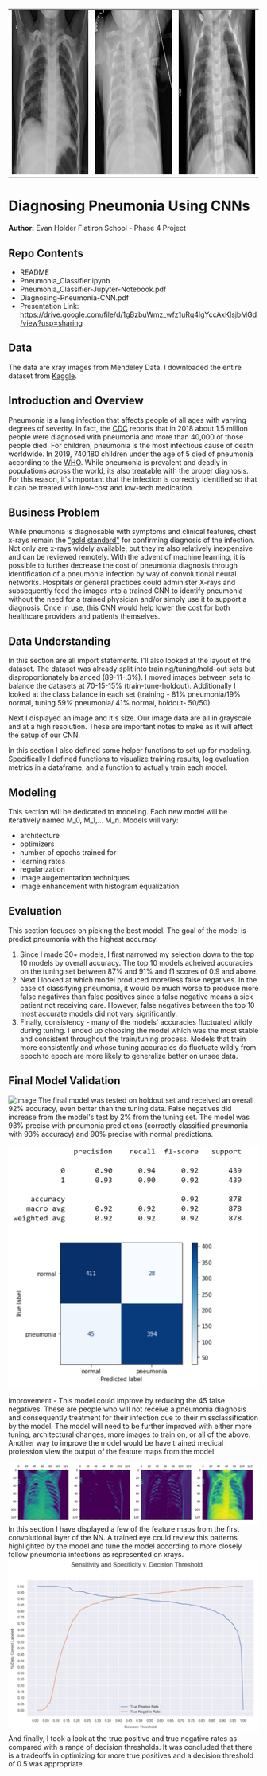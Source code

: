 <table><tr>
<td><img src="notebook_images/NORMAL2-IM-1423-0001.jpeg" style="width:320px;height:330px"/></td>
<td><img src= "notebook_images/person1945_bacteria_4872.jpeg" style="width:320px;height:330px"/></td>
<td><img src= "notebook_images/person36_bacteria_185.jpeg" style="width:320px;height:330px"/></td> 
</tr></table>

# Diagnosing Pneumonia Using CNNs
**Author:** Evan Holder
Flatiron School - Phase 4 Project

## Repo Contents
* README
* Pneumonia_Classifier.ipynb
* Pneumonia_Classifier-Jupyter-Notebook.pdf
* Diagnosing-Pneumonia-CNN.pdf
* Presentation Link: https://drive.google.com/file/d/1gBzbuWmz_wfz1uRq4lgYccAxKlsjbMGd/view?usp=sharing

## Data
The data are xray images from Mendeley Data. I downloaded the entire dataset from [Kaggle](https://www.kaggle.com/paultimothymooney/chest-xray-pneumonia).

## Introduction and Overview

Pneumonia is a lung infection that affects people of all ages with varying degrees of severity. In fact, the [CDC](https://www.cdc.gov/dotw/pneumonia/index.html) reports that in 2018 about 1.5 million people were diagnosed with pneumonia and more than 40,000 of those people died. For children, pneumonia is the most infectious cause of death worldwide. In 2019, 740,180 children under the age of 5 died of pneumonia according to the [WHO](https://www.who.int/news-room/fact-sheets/detail/pneumonia).  While pneumonia is prevalent and deadly in populations across the world, its also treatable with the proper diagnosis.  For this reason, it's important that the infection is correctly identified so that it can be treated with low-cost and low-tech medication.  

## Business Problem

While pneumonia is diagnosable with symptoms and clinical features, chest x-rays remain the ["gold standard"](https://pneumonia.biomedcentral.com/articles/10.15172/pneu.2014.5/464) for confirming diagnosis of the infection.  Not only are x-rays widely available, but they're also relatively inexpensive and can be reviewed remotely.  With the advent of machine learning, it is possible to further decrease the cost of pneumonia diagnosis through identification of a pneumonia infection by way of convolutional neural networks.  Hospitals or general practices could administer X-rays and subsequently feed the images into a trained CNN to identify pneumonia without the need for a trained physician and/or simply use it to support a diagnosis. Once in use, this CNN would help lower the cost for both healthcare providers and patients themselves.

## Data Understanding

In this section are all import statements. I'll also looked at the layout of the dataset.  The dataset was already split into training/tuning/hold-out sets but disproportionately balanced (89-11-.3%). I moved images between sets to balance the datasets at 70-15-15% (train-tune-holdout).  Additionally I looked at the class balance in each set (training - 81% pneumonia/19% normal, tuning 59% pneumonia/ 41% normal, holdout- 50/50).

Next I displayed an image and it's size.  Our image data are all in grayscale and at a high resolution.  These are important notes to make as it will affect the setup of our CNN.

In this section I also defined some helper functions to set up for modeling. Specifically I defined functions to visualize training results, log evaluation metrics in a dataframe, and a function to actually train each model.

## Modeling

This section will be dedicated to modeling. Each new model will be iteratively named M_0, M_1,... M_n. Models will vary:
* architecture
* optimizers
* number of epochs trained for
* learning rates
* regularization
* image augementation techniques
* image enhancement with histogram equalization


## Evaluation

This section focuses on picking the best model. The goal of the model is predict pneumonia with the highest accuracy.
1) Since I made 30+ models, I first narrowed my selection down to the top 10 models by overall accuracy.  The top 10 models acheived accuracies on the tuning set between 87% and 91% and f1 scores of 0.9 and above. 
2) Next I looked at which model produced more/less false negatives.  In the case of classifying pneumonia, it would be much worse to produce more false negatives than false positives since a false negative means a sick patient not receiving care.  However, false negatives between the top 10 most accurate models did not vary significantly. 
3) Finally, consistency - many of the models' accuracies fluctuated wildly during tuning. I ended up choosing the model which was the most stable and consistent throughout the train/tuning process.  Models that train more consistently and whose tuning accuracies do fluctuate wildly from epoch to epoch are more likely to generalize better on unsee data.

## Final Model Validation
![image](https://github.com/EvanHolder/Pneumonia-Classifier/notebook_images/cm_final_model.png?raw=True)
The final model was tested on holdout set and received an overall 92% accuracy, even better than the tuning data. False negatives did increase from the model's test by 2% from the tuning set. The model was 93% precise with pneumonia predictions (correctly classified pneumonia with 93% accuracy) and 90% precise with normal predictions.

<td><img src="notebook_images/cm_final_model.png" /></td>

Improvement - This model could improve by reducing the 45 false negatives. These are people who will not receive a pneumonia diagnosis and consequently treatment for their infection due to their missclassification by the model.  The model will need to be further improved with either more tuning, architectural changes, more images to train on, or all of the above. Another way to improve the model would be have trained medical profession view the output of the feature maps from the model.  

<img src="notebook_images/feature_maps.png"/>
In this section I have displayed a few of the feature maps from the first convolutional layer of the NN.  A trained eye could review this patterns highlighted by the model and tune the model according to more closely follow pneumonia infections as represented on xrays.

<img src="notebook_images/sensitivity_specificity_thresholds.png"/>
And finally, I took a look at the true positive and true negative rates as compared with a range of decision thresholds. It was concluded that there is a tradeoffs in optimizing for more true positives and a decision threshold of 0.5 was appropriate.


